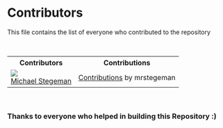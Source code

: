 # Contributors
This file contains the list of everyone who contributed to the repository

<br>
<table>
<th>Contributors</th><th>Contributions</th>  <tr>
    <td><img src="https://avatars.githubusercontent.com/mrstegeman?s=100">
    <br>
    <a href="https://github.com/mrstegeman">Michael Stegeman</a></td>
    <td><a href="https://github.com/ne0bot/telegram-sender-adapter/commits?author=mrstegeman">Contributions</a> by mrstegeman</td>
  </tr>
</table>
<br>

### Thanks to everyone who helped in building this Repository :)
